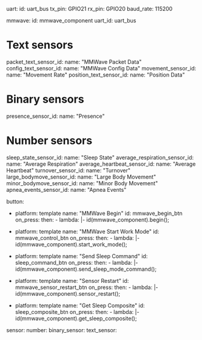 uart:
  id: uart_bus
  tx_pin: GPIO21
  rx_pin: GPIO20
  baud_rate: 115200  

mmwave:
  id: mmwave_component
  uart_id: uart_bus
  
  # Text sensors
  packet_text_sensor_id:
    name: "MMWave Packet Data"
  config_text_sensor_id:
    name: "MMWave Config Data"
  movement_sensor_id:
    name: "Movement Rate"
  position_text_sensor_id:
    name: "Position Data"
    
  # Binary sensors
  presence_sensor_id:
    name: "Presence"
    
  # Number sensors
  sleep_state_sensor_id:
    name: "Sleep State"
  average_respiration_sensor_id:
    name: "Average Respiration"
  average_heartbeat_sensor_id:
    name: "Average Heartbeat" 
  turnover_sensor_id:
    name: "Turnover"
  large_bodymove_sensor_id:
    name: "Large Body Movement"
  minor_bodymove_sensor_id:
    name: "Minor Body Movement"
  apnea_events_sensor_id:
    name: "Apnea Events"


button:
  - platform: template
    name: "MMWave Begin"
    id: mmwave_begin_btn 
    on_press: 
      then:
        - lambda: |-
            id(mmwave_component).begin();

  - platform: template
    name: "MMWave Start Work Mode"
    id: mmwave_control_btn 
    on_press: 
      then:
        - lambda: |-
            id(mmwave_component).start_work_mode();

  - platform: template
    name: "Send Sleep Command"
    id: sleep_command_btn 
    on_press: 
      then:
        - lambda: |-
            id(mmwave_component).send_sleep_mode_command();

  - platform: template
    name: "Sensor Restart"
    id: mmwave_sensor_restart_btn 
    on_press: 
      then:
        - lambda: |-
            id(mmwave_component).sensor_restart();

  - platform: template
    name: "Get Sleep Composite"
    id: sleep_composite_btn 
    on_press: 
      then:
        - lambda: |-
            id(mmwave_component).get_sleep_composite();
            
sensor:
number:
binary_sensor:
text_sensor:
  